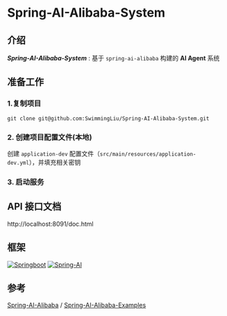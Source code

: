 # Spring-AI-Alibaba-System

## 介绍

***Spring-AI-Alibaba-System*** : 基于 `spring-ai-alibaba` 构建的 **AI Agent** 系统

## 准备工作 

### 1.复制项目

```shell
git clone git@github.com:SwimmingLiu/Spring-AI-Alibaba-System.git
```

### 2. 创建项目配置文件(本地)

创建 `application-dev` 配置文件（`src/main/resources/application-dev.yml`），并填充相关密钥

### 3. 启动服务

## API 接口文档

http://localhost:8091/doc.html

## 框架

[![Springboot](https://img.shields.io/badge/Springboot-user?style=for-the-badge&logo=springboot&logoColor=white&color=green)](https://spring.io/projects/spring-boot) [![Spring-AI](https://img.shields.io/badge/Spring_AI-use?style=for-the-badge&logo=spring&logoColor=white&color=green)](https://spring.io/projects/spring-ai)

## 参考

[Spring-AI-Alibaba](https://github.com/alibaba/spring-ai-alibaba) / [Spring-AI-Alibaba-Examples](https://github.com/springaialibaba/spring-ai-alibaba-examples)

